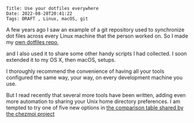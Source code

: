     Title: Use your dotfiles everywhere
    Date: 2022-08-28T20:41:22
    Tags: DRAFT , Linux, macOS, git

A few years ago I saw an example of a git repository used to
synchronize dot files across every Linux machine that the person
worked on. So I made my [own dotfiles repo](),

<!-- more -->

and I also used it to share some other handy scripts I had
collected. I soon extended it to my OS X, then macOS, setups.

I thoroughly recommend the convenience of having all your tools
configured the same way, your way, on every development machine you
use.

But I read recently that several more tools have been written, adding
even more automation to sharing your Unix home directory
preferences. I am tempted to try one of five new options in [the
comparison table shared by the chezmoi
project](https://www.chezmoi.io/comparison-table/)
